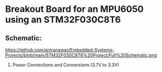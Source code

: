 # Breakout Board for an MPU6050 using an STM32F030C8T6 

## Schematic: 
https://github.com/aniranaway/Embedded-Systems-Projects/blob/main/STM32F030C8T6%20Project/Full%20Schematic.png
1) Power Connections and Conversions (3.7V to 3.3V)





